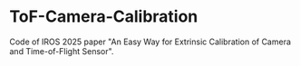 # ToF-Camera-Calibration
Code of IROS 2025 paper "An Easy Way for Extrinsic Calibration of Camera and Time-of-Flight Sensor".
